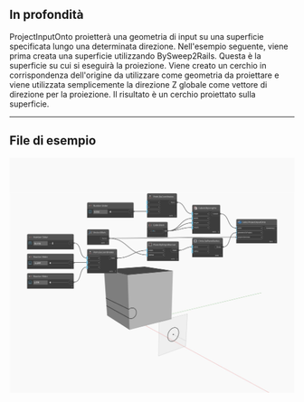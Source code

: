 ## In profondità
ProjectInputOnto proietterà una geometria di input su una superficie specificata lungo una determinata direzione. Nell'esempio seguente, viene prima creata una superficie utilizzando BySweep2Rails. Questa è la superficie su cui si eseguirà la proiezione. Viene creato un cerchio in corrispondenza dell'origine da utilizzare come geometria da proiettare e viene utilizzata semplicemente la direzione Z globale come vettore di direzione per la proiezione. Il risultato è un cerchio proiettato sulla superficie.
___
## File di esempio

![ProjectInputOnto](./Autodesk.DesignScript.Geometry.Solid.ProjectInputOnto_img.jpg)

